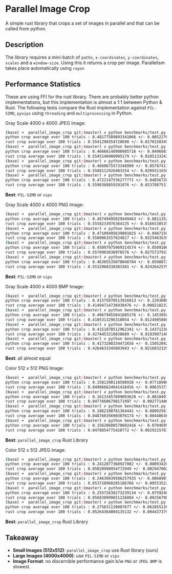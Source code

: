 # Parallel Image Crop
A simple rust library that crops a set of images in parallel and that can be called from python.

## Description
The library requires a mini-batch of `paths`, `x-coordinates`, `y-coordinates`, `scales` and a `window-size`.
Using this it returns a crop per image. Parallelism takes place automatically using `rayon`

## Performance Statistics
These are using FFI for the rust library.
There are probably better python implementations, but this implementation is almost a 1:1 between Python & Rust.
The following tests compare the Rust implementation against `PIL-SIMD`, `pyvips` using `threading` and `multiprocessing` in Python.


Gray Scale 4000 x 4000 JPEG Image:

```bash
(base) ➜  parallel_image_crop git:(master) ✗ python benchmarks/test.py --batch-size=32 --num-trials=100 --use-vips=0 --use-threading=0 --use-grayscale=1
python crop average over 100 trials : 0.48177589893341066 +/- 0.06522766741342648 sec
rust crop average over 100 trials : 0.5541290354728698 +/- 0.01701503452857914 sec
(base) ➜  parallel_image_crop git:(master) ✗ python benchmarks/test.py --batch-size=32 --num-trials=100 --use-vips=0 --use-threading=1 --use-grayscale=1
python crop average over 100 trials : 0.46666148900985716 +/- 0.04960818629061339 sec
rust crop average over 100 trials : 0.5545140480995179 +/- 0.018513324366932055 sec
(base) ➜  parallel_image_crop git:(master) ✗ python benchmarks/test.py --batch-size=32 --num-trials=100 --use-vips=1 --use-threading=0 --use-grayscale=1
python crop average over 100 trials : 0.4660675573348999 +/- 0.057874179663163314 sec
rust crop average over 100 trials : 0.5588112926483154 +/- 0.02093116503601568 sec
(base) ➜  parallel_image_crop git:(master) ✗ python benchmarks/test.py --batch-size=32 --num-trials=100 --use-vips=1 --use-threading=1 --use-grayscale=1
python crop average over 100 trials : 0.4722147536277771 +/- 0.0485672093840053 sec
rust crop average over 100 trials : 0.5598368859291076 +/- 0.023788753163516176 sec
```

**Best**: `PIL-SIMD` or `vips`

Gray Scale 4000 x 4000 PNG Image:

```bash
(base) ➜  parallel_image_crop git:(master) ✗ python benchmarks/test.py --batch-size=32 --num-trials=100 --use-vips=0 --use-threading=0 --use-grayscale=1
python crop average over 100 trials : 0.48749495029449463 +/- 0.08113528509347652 sec
rust crop average over 100 trials : 0.5558233976364135 +/- 0.016653053525873318 sec
(base) ➜  parallel_image_crop git:(master) ✗ python benchmarks/test.py --batch-size=32 --num-trials=100 --use-vips=0 --use-threading=1 --use-grayscale=1
python crop average over 100 trials : 0.47109495639801025 +/- 0.04871502077173173 sec
rust crop average over 100 trials : 0.5580063557624817 +/- 0.03254635395283061 sec
(base) ➜  parallel_image_crop git:(master) ✗ python benchmarks/test.py --batch-size=32 --num-trials=100 --use-vips=1 --use-threading=0 --use-grayscale=1
python crop average over 100 trials : 0.45097975969314574 +/- 0.05091062232673361 sec
rust crop average over 100 trials : 0.5570903038978576 +/- 0.02757379330167939 sec
(base) ➜  parallel_image_crop git:(master) ✗ python benchmarks/test.py --batch-size=32 --num-trials=100 --use-vips=1 --use-threading=1 --use-grayscale=1
python crop average over 100 trials : 0.46305535078048704 +/- 0.05080726901263223 sec
rust crop average over 100 trials : 0.5532968330383301 +/- 0.024264257976699295 sec
```

**Best**: `PIL-SIMD` or `vips`

Gray Scale 4000 x 4000 BMP Image:
```bash
(base) ➜  parallel_image_crop git:(master) ✗ python benchmarks/test.py --batch-size=32 --num-trials=100 --use-vips=0 --use-threading=0 --use-grayscale=1
python crop average over 100 trials : 0.41575870513916013 +/- 0.2293008182224854 sec
rust crop average over 100 trials : 0.41494714736938476 +/- 0.008218232557933018 sec
(base) ➜  parallel_image_crop git:(master) ✗ python benchmarks/test.py --batch-size=32 --num-trials=100 --use-vips=0 --use-threading=1 --use-grayscale=1
python crop average over 100 trials : 0.40679455041885376 +/- 0.1453958218374439 sec
rust crop average over 100 trials : 0.4185313296318054 +/- 0.01249058083031065 sec
(base) ➜  parallel_image_crop git:(master) ✗ python benchmarks/test.py --batch-size=32 --num-trials=100 --use-vips=1 --use-threading=0 --use-grayscale=1
python crop average over 100 trials : 0.4151870512962341 +/- 0.14371236661889436 sec
rust crop average over 100 trials : 0.4274453210830689 +/- 0.019399714659261984 sec
(base) ➜  parallel_image_crop git:(master) ✗ python benchmarks/test.py --batch-size=32 --num-trials=100 --use-vips=1 --use-threading=1 --use-grayscale=1
python crop average over 100 trials : 0.4173280334472656 +/- 0.15052042382476047 sec
rust crop average over 100 trials : 0.4264633345603943 +/- 0.021683232996469272 sec
```

**Best**: all almost equal

Color 512 x 512 PNG Image:
```bash
(base) ➜  parallel_image_crop git:(master) ✗ python benchmarks/test.py --batch-size=32 --num-trials=100 --use-vips=0 --use-threading=0
python crop average over 100 trials : 0.1581390118598938 +/- 0.07718986836579676 sec
rust crop average over 100 trials : 0.049066624641418456 +/- 0.0063537388027109275 sec
(base) ➜  parallel_image_crop git:(master) ✗ python benchmarks/test.py --batch-size=32 --num-trials=100 --use-vips=0 --use-threading=1
python crop average over 100 trials : 0.16133457899093628 +/- 0.08104974713972524 sec
rust crop average over 100 trials : 0.04776606798171997 +/- 0.002771486956986403 sec
(base) ➜  parallel_image_crop git:(master) ✗ python benchmarks/test.py --batch-size=32 --num-trials=100 --use-vips=1 --use-threading=0
python crop average over 100 trials : 0.1862180781364441 +/- 0.08092567829068359 sec
rust crop average over 100 trials : 0.048760356903076174 +/- 0.004486362361121834 sec
(base) ➜  parallel_image_crop git:(master) ✗ python benchmarks/test.py --batch-size=32 --num-trials=100 --use-vips=1 --use-threading=1
python crop average over 100 trials : 0.15620680570602416 +/- 0.07046950472514979 sec
rust crop average over 100 trials : 0.0478854775428772 +/- 0.0029215781261751495 sec
```

**Best**: `parallel_image_crop` Rust Library

Color 512 x 512 JPEG Image:
```bash
(base) ➜  parallel_image_crop git:(master) ✗ python benchmarks/test.py --batch-size=32 --num-trials=100 --use-vips=0 --use-threading=0
python crop average over 100 trials : 0.2412877368927002 +/- 0.08093420929641125 sec
rust crop average over 100 trials : 0.05020998954772949 +/- 0.0029470025228493205 sec
(base) ➜  parallel_image_crop git:(master) ✗ python benchmarks/test.py --batch-size=32 --num-trials=100 --use-vips=0 --use-threading=1
python crop average over 100 trials : 0.24630839586257935 +/- 0.08689070644503785 sec
rust crop average over 100 trials : 0.053718960285186766 +/- 0.005535220006405835 sec
(base) ➜  parallel_image_crop git:(master) ✗ python benchmarks/test.py --batch-size=32 --num-trials=100 --use-vips=1 --use-threading=0
python crop average over 100 trials : 0.25572638273239134 +/- 0.07592489302786763 sec
rust crop average over 100 trials : 0.056830999851226804 +/- 0.0025679050981689214 sec
(base) ➜  parallel_image_crop git:(master) ✗ python benchmarks/test.py --batch-size=32 --num-trials=100 --use-vips=1 --use-threading=1
python crop average over 100 trials : 0.275831139087677 +/- 0.06285512636507674 sec
rust crop average over 100 trials : 0.05264364004135132 +/- 0.004437379466866233 sec
```

**Best**: `parallel_image_crop` Rust Library

## Takeaway

  - **Small Images (512x512)**: `parallel_image_crop` use Rust library (ours)
  - **Large Images (4000x4000)**: use `PIL-SIMD` or `vips`
  - **Image Format**: no discernible performance gain b/w `PNG` or `JPEG`. `BMP` is slowest.
